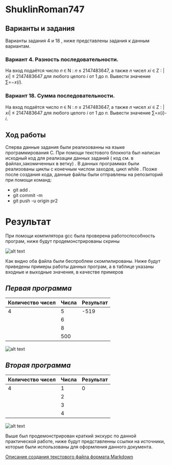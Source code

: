 # ShuklinRoman747

## Варианты и задания

Варианты задания 4 и 18 , ниже представлены задания к данным вариантам.

### Вариант 4. Разность последовательности.

На вход подаётся число
𝑛 ∈ N : 𝑛 ≤ 2147483647, а также 𝑛 чисел 𝑥𝑖 ∈ Z : |𝑥𝑖| ≤ 2147483647 для любого целого 𝑖 от 1 до 𝑛. Вывести значение ∑︁=−𝑥(𝑖).

### Вариант 18. Сумма последовательности.

На вход подаётся число 𝑛 ∈ N : 𝑛 ≤ 2147483647, а также 𝑛 чисел 𝑥𝑖 ∈ Z : |𝑥𝑖| ≤ 2147483647 для любого целого 𝑖 от 1 до 𝑛. Вывести значение ∑︁=𝑥(𝑖)-𝑖.

## Ход работы

Сперва данные задания были реализованны на языке программирования C. При помощи текстового блокнота был написан исходный код для реализации данных заданий ( код см. в файлах,закомиченных в ветку) . В данных программах были реализованы циклы с конечным числом заходов, цикл while . Позже после создания кода, данные файлы были отправлены на репозиторий при помощи команд:

- git add .
- git commit -m 
- git push -u origin pr2

# Результат

При помощи компилятора gcc была проверена работоспособность програм, ниже будут продемонстрированы скрины

![alt text](https://pp.userapi.com/c850528/v850528717/ca010/_nBxY_ztaR8.jpg)

Как видно оба файла были беспроблем скомпилированы. Ниже будут приведены примеры работы данных програм, а в таблице указаны входные и выходные значения, в качестве примеров

##  _Первая программа_
| Количество чисел | Числа | Результат |
| ---------------- | ----- | --------- |
|         4        |   5   |   -519    |
|                  |   6   |           |
|                  |   8   |           |
|                  |  500  |           |

![alt text](https://pp.userapi.com/c850528/v850528717/ca032/OEeEeDljOfw.jpg)

## _Вторая программа_
| Количество чисел | Числа | Результат |
| ---------------- | ----- | --------- |
|         4        |   1   |     0     |
|                  |   2   |           |
|                  |   3   |           |
|                  |   4   |           |

![alt text](https://pp.userapi.com/c850528/v850528717/ca04a/R2wejEGkFto.jpg)

Выше был продемонстрирован краткий экскурс по данной практической работе, ниже будут представленны ссылки на источники, которые были использованы для оформления данного документа.

[Описание создания текстового файла формата Markdown](https://github.com/adam-p/markdown-here/wiki/Markdown-Cheatsheet)
